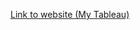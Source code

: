 <a href="https://public.tableau.com/profile/khacquy#!/vizhome/covid19-workbook_15950697383490/inhKhcQu_week3_assignment?publish=yes" target="_blank">Link to website (My Tableau)<a>

